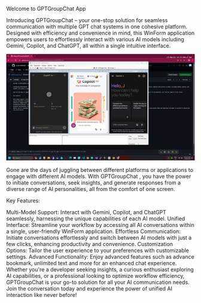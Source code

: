 Welcome to GPTGroupChat App

Introducing GPTGroupChat – your one-stop solution for seamless communication with multiple GPT chat systems in one cohesive platform. Designed with efficiency and convenience in mind, this WinForm application empowers users to effortlessly interact with various AI models including Gemini, Copilot, and ChatGPT, all within a single intuitive interface.

![Project Logo](GPTGROUPCHAT_.png)

Gone are the days of juggling between different platforms or applications to engage with different AI models. With GPTGroupChat , you have the power to initiate conversations, seek insights, and generate responses from a diverse range of AI personalities, all from the comfort of one screen.

Key Features:

Multi-Model Support: Interact with Gemini, Copilot, and ChatGPT seamlessly, harnessing the unique capabilities of each AI model.
Unified Interface: Streamline your workflow by accessing all AI conversations within a single, user-friendly WinForm application.
Effortless Communication: Initiate conversations effortlessly and switch between AI models with just a few clicks, enhancing productivity and convenience.
Customization Options: Tailor the user experience to your preferences with customizable settings.
Advanced Functionality: Enjoy advanced features such as advance bookmark, unlimited text and more for an enhanced chat experience.
Whether you're a developer seeking insights, a curious enthusiast exploring AI capabilities, or a professional looking to optimize workflow efficiency, GPTGroupChat is your go-to solution for all your AI communication needs. Join the conversation today and experience the power of unified AI interaction like never before!
